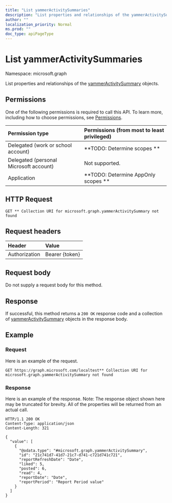 ```yaml
---
title: "List yammerActivitySummaries"
description: "List properties and relationships of the yammerActivitySummary objects."
author: ""
localization_priority: Normal
ms.prod: ""
doc_type: apiPageType
---
```


# List yammerActivitySummaries

Namespace: microsoft.graph

List properties and relationships of the [yammerActivitySummary](../resources/yammeractivitysummary.md) objects.

## Permissions
One of the following permissions is required to call this API. To learn more, including how to choose permissions, see [Permissions](/concepts/permissions-reference.md).

|Permission type|Permissions (from most to least privileged)|
|:---|:---|
|Delegated (work or school account)|**TODO: Determine scopes **|
|Delegated (personal Microsoft account)|Not supported.|
|Application|**TODO: Determine AppOnly scopes **|

## HTTP Request
<!-- {
  "blockType": "ignored"
}
-->
``` http
GET ** Collection URI for microsoft.graph.yammerActivitySummary not found
```

## Request headers
|Header|Value|
|:---|:---|
|Authorization|Bearer {token}|

## Request body
Do not supply a request body for this method.

## Response
If successful, this method returns a `200 OK` response code and a collection of [yammerActivitySummary](../resources/yammeractivitysummary.md) objects in the response body.

## Example

### Request
Here is an example of the request.
<!-- {
  "blockType": "request",
  "name": "get_yammeractivitysummary"
}
-->
``` http
GET https://graph.microsoft.com/localtest** Collection URI for microsoft.graph.yammerActivitySummary not found
```

### Response
Here is an example of the response. Note: The response object shown here may be truncated for brevity. All of the properties will be returned from an actual call.
<!-- {
  "blockType": "response",
  "truncated": true,
  "@odata.type": "collection(microsoft.graph.yammeractivitysummary)"
}
-->
``` http
HTTP/1.1 200 OK
Content-Type: application/json
Content-Length: 321

{
  "value": [
    {
      "@odata.type": "#microsoft.graph.yammerActivitySummary",
      "id": "21c741d7-41d7-21c7-d741-c721d741c721",
      "reportRefreshDate": "Date",
      "liked": 5,
      "posted": 6,
      "read": 4,
      "reportDate": "Date",
      "reportPeriod": "Report Period value"
    }
  ]
}
```

